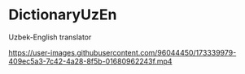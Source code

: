 # DictionaryUzEn
Uzbek-English translator

https://user-images.githubusercontent.com/96044450/173339979-409ec5a3-7c42-4a28-8f5b-01680962243f.mp4
